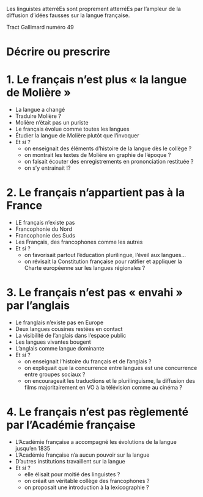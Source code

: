 Les linguistes atterréEs sont proprement atterréEs par l’ampleur de la diffusion d’idées fausses sur la langue française.

Tract Gallimard numéro 49

# Décrire ou prescrire

# 1. Le français n’est plus « la langue de Molière »

- La langue a changé
- Traduire Molière ?
- Molière n’était pas un puriste
- Le français évolue comme toutes les langues
- Étudier la langue de Molière plutôt que l’invoquer
- Et si ?
  - on enseignait des éléments d’histoire de la langue dès le collège ?
  - on montrait les textes de Molière en graphie de l’époque ?
  - on faisait écouter des enregistrements en prononciation restituée ?
  - on s’y entrainait !?

# 2. Le français n’appartient pas à la France

- LE français n’existe pas
- Francophonie du Nord
- Francophonie des Suds
- Les Français, des francophones comme les autres
- Et si ?
  - on favorisait partout l’éducation plurilingue, l’éveil aux langues…
  - on révisait la Constitution française pour ratifier et appliquer la Charte européenne sur les langues régionales ?

# 3. Le français n’est pas « envahi » par l’anglais

- Le franglais n’existe pas en Europe
- Deux langues cousines restées en contact
- La visibilité de l’anglais dans l’espace public
- Les langues vivantes bougent
- L’anglais comme langue dominante
- Et si ?
  - on enseignait l’histoire du français et de l’anglais ?
  - on expliquait que la concurrence entre langues est une concurrence entre groupes sociaux ?
  - on encourageait les traductions et le plurilinguisme, la diffusion des films majoritairement en VO à la télévision comme au cinéma ?

# 4. Le français n’est pas règlementé par l’Académie française

- L’Académie française a accompagné les évolutions de la langue jusqu’en 1835
- L’Académie française n’a aucun pouvoir sur la langue
- D’autres institutions travaillent sur la langue
- Et si ?
  - elle élisait pour moitié des linguistes ?
  - on créait un véritable collège des francophones ?
  - on proposait une introduction à la lexicographie ?
